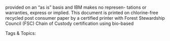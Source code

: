 provided on an “as is” basis and IBM makes no represen-
tations or warranties, express or implied.
This document is printed on chlorine-free recycled post 
consumer paper by a certified printer with Forest Stewardship 
Council (FSC) Chain of Custody certification using bio-based 

   Tags & Topics:
   